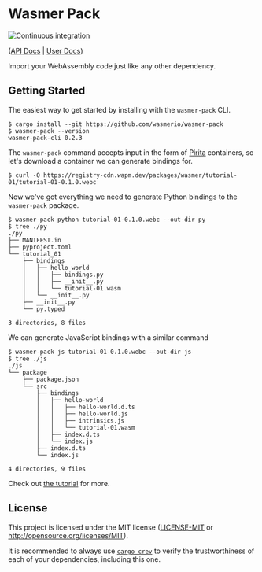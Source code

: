 # Wasmer Pack

[![Continuous integration](https://github.com/wasmerio/wasmer-pack/workflows/Continuous%20Integration/badge.svg?branch=master)](https://github.com/wasmerio/wasmer-pack/actions)

([API Docs][api-docs] | [User Docs][user-docs])

Import your WebAssembly code just like any other dependency.

## Getting Started

The easiest way to get started by installing with the `wasmer-pack` CLI.

```console
$ cargo install --git https://github.com/wasmerio/wasmer-pack
$ wasmer-pack --version
wasmer-pack-cli 0.2.3
```

The `wasmer-pack` command accepts input in the form of [Pirita][pirita]
containers, so let's download a container we can generate bindings for.

```console
$ curl -O https://registry-cdn.wapm.dev/packages/wasmer/tutorial-01/tutorial-01-0.1.0.webc
```

Now we've got everything we need to generate Python bindings to the `wasmer-pack`
package.

```console
$ wasmer-pack python tutorial-01-0.1.0.webc --out-dir py
$ tree ./py
./py
├── MANIFEST.in
├── pyproject.toml
└── tutorial_01
    ├── bindings
    │   ├── hello_world
    │   │   ├── bindings.py
    │   │   ├── __init__.py
    │   │   └── tutorial-01.wasm
    │   └── __init__.py
    ├── __init__.py
    └── py.typed

3 directories, 8 files
```

We can generate JavaScript bindings with a similar command

```console
$ wasmer-pack js tutorial-01-0.1.0.webc --out-dir js
$ tree ./js
./js
└── package
    ├── package.json
    └── src
        ├── bindings
        │   ├── hello-world
        │   │   ├── hello-world.d.ts
        │   │   ├── hello-world.js
        │   │   ├── intrinsics.js
        │   │   └── tutorial-01.wasm
        │   ├── index.d.ts
        │   └── index.js
        ├── index.d.ts
        └── index.js

4 directories, 9 files
```

Check out [the tutorial][tutorial] for more.

## License

This project is licensed under the MIT license ([LICENSE-MIT](./LICENSE-MIT.md)
or <http://opensource.org/licenses/MIT>).

It is recommended to always use [`cargo crev`][crev] to verify the
trustworthiness of each of your dependencies, including this one.

[api-docs]: https://wasmerio.github.io/wasmer-pack/api-docs
[user-docs]: https://wasmerio.github.io/wasmer-pack/user-docs
[crev]: https://github.com/crev-dev/cargo-crev
[pirita]: https://github.com/wasmerio/pirita
[tutorial]: https://wasmerio.github.io/wasmer-pack/user-docs/tutorial/01-hello-world.html
